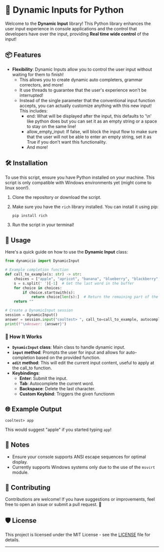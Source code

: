 # 🚀 Dynamic Inputs for Python

Welcome to the **Dynamic Input** library! This Python library enhances the user input experience in console applications and the control that developers have over the input, providing **Real time wide control** of the input!

## 📦 Features

- **Flexibility**: Dynamic Inputs allow you to control the user input without waiting for them to finish!
   - This allows you to create dynamic auto completers, grammar correctors, and more!
   - It use threads to guarantee that the user's experience won't be interrupted!
   - Instead of the single parameter that the conventional input function accepts, you can actually customize anything with this new input! This includes:
      - end: What will be displayed after the input, this defaults to '\n' like python does but you can set it as an empty string or a space to stay on the same line!
      - allow_empty_input: If false, will block the input flow to make sure that the user will not be able to enter an empty string, set it as True if you don't want this functionality.
      - And more!
   

## 🛠️ Installation

To use this script, ensure you have Python installed on your machine. This script is only compatible with Windows environments yet (might come to linux soon!).

1. Clone the repository or download the script.
2. Make sure you have the `rich` library installed. You can install it using pip:

   ```bash
   pip install rich
   ```

3. Run the script in your terminal!

## 📖 Usage

Here's a quick guide on how to use the **Dynamic Input** class:

```python
from dynamicio import DynamicInput

# Example completion function
def call_to_example(s: str) -> str:
    choices = ["apple", "apricot", "banana", "blueberry", "blackberry", "orange"]
    s = s.split(' ')[-1]  # Get the last word in the buffer
    for choice in choices:
        if choice.startswith(s):
            return choice[len(s):]  # Return the remaining part of the string
    return ""

# Create a DynamicInput session
session = DynamicInput()
answer = session.input("cooltest> ", call_to=call_to_example, autocomplete=True)
print(f"\nAnswer: {answer}")
```

### 🚀 How It Works

- **`DynamicInput` class**: Main class to handle dynamic input.
- **`input` method**: Prompts the user for input and allows for auto-completion based on the provided function.
- **`edit` method**: This will edit the current input content, useful to apply at the call_to function.
- **Keybindings**:
  - **Enter**: Submit the input.
  - **Tab**: Autocomplete the current word.
  - **Backspace**: Delete the last character.
  - **Custom Keybind**: Triggers the given functionm

## 🌐 Example Output

```plaintext
cooltest> app
``` 
This would suggest "apple" if you started typing `app`! 

## 📝 Notes

- Ensure your console supports ANSI escape sequences for optimal display.
- Currently supports Windows systems only due to the use of the `msvcrt` module.

## 🤝 Contributing

Contributions are welcome! If you have suggestions or improvements, feel free to open an issue or submit a pull request. 🙌

## 🛡️ License

This project is licensed under the MIT License - see the [LICENSE](LICENSE) file for details.

---

